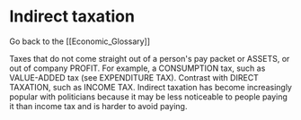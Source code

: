 # Indirect taxation

Go back to the [[Economic_Glossary]]


Taxes that do not come straight out of a person's pay packet or ASSETS, or out of company PROFIT. For example, a CONSUMPTION tax, such as VALUE-ADDED tax (see EXPENDITURE TAX). Contrast with DIRECT TAXATION, such as INCOME TAX. Indirect taxation has become increasingly popular with politicians because it may be less noticeable to people paying it than income tax and is harder to avoid paying.

